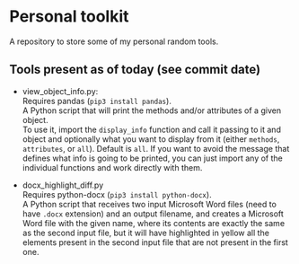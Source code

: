 # Personal toolkit
A repository to store some of my personal random tools.

## Tools present as of today (see commit date)
- view_object_info.py:<br>
Requires pandas (`pip3 install pandas`).<br>
A Python script that will print the methods and/or attributes of a given object.<br>
To use it, import the `display_info` function and call it passing to it and object and optionally what you want to display from it (either `methods`, `attributes`, or `all`). Default is `all`. If you want to avoid the message that defines what info is going to be printed, you can just import any of the individual functions and work directly with them.

- docx_highlight_diff.py<br>
Requires python-docx (`pip3 install python-docx`).<br>
A Python script that receives two input Microsoft Word files (need to have `.docx` extension) and an output filename, and creates a Microsoft Word file with the given name, where its contents are exactly the same as the second input file, but it will have highlighted in yellow all the elements present in the second input file that are not present in the first one. 
